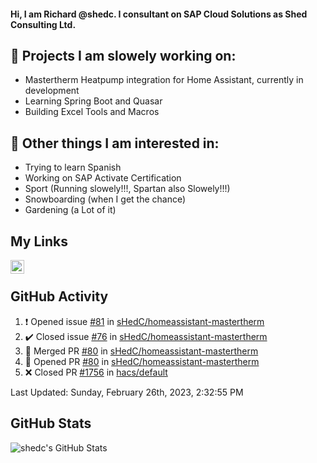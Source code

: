 #### Hi, I am Richard @shedc. I consultant on SAP Cloud Solutions as Shed Consulting Ltd.

## 👋 Projects I am slowely working on:
- Mastertherm Heatpump integration for Home Assistant, currently in development
- Learning Spring Boot and Quasar
- Building Excel Tools and Macros

## 👀 Other things I am interested in:
- Trying to learn Spanish
- Working on SAP Activate Certification
- Sport (Running slowely!!!, Spartan also Slowely!!!)
- Snowboarding (when I get the chance)
- Gardening (a Lot of it)

## My Links
[<img align="left" alt="shedc | LinkedIn" width="22px" src="https://cdn.jsdelivr.net/npm/simple-icons@v3/icons/linkedin.svg" />][linkedin]

<br/>

## GitHub Activity
<!--RECENT_ACTIVITY:start-->
1. ❗️ Opened issue [#81](https://github.com/sHedC/homeassistant-mastertherm/issues/81) in [sHedC/homeassistant-mastertherm](https://github.com/sHedC/homeassistant-mastertherm)
2. ✔️ Closed issue [#76](https://github.com/sHedC/homeassistant-mastertherm/issues/76) in [sHedC/homeassistant-mastertherm](https://github.com/sHedC/homeassistant-mastertherm)
3. 🎉 Merged PR [#80](https://github.com/sHedC/homeassistant-mastertherm/pull/80) in [sHedC/homeassistant-mastertherm](https://github.com/sHedC/homeassistant-mastertherm)
4. 💪 Opened PR [#80](https://github.com/sHedC/homeassistant-mastertherm/pull/80) in [sHedC/homeassistant-mastertherm](https://github.com/sHedC/homeassistant-mastertherm)
5. ❌ Closed PR [#1756](https://github.com/hacs/default/pull/1756) in [hacs/default](https://github.com/hacs/default)
<!--RECENT_ACTIVITY:end-->
<!--RECENT_ACTIVITY:last_update-->
Last Updated: Sunday, February 26th, 2023, 2:32:55 PM
<!--RECENT_ACTIVITY:last_update_end-->

## GitHub Stats
<img align="left" alt="shedc's GitHub Stats" src="https://github-readme-stats.vercel.app/api?username=shedc&show_icons=true&hide_title=true" />

[linkedin]: https://www.linkedin.com/in/richard-holmes-3314251/
